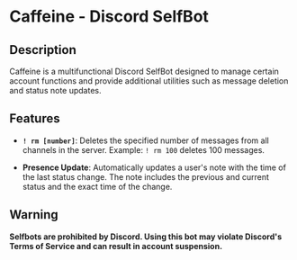 # Caffeine - Discord SelfBot

## Description
Caffeine is a multifunctional Discord SelfBot designed to manage certain account functions and provide additional utilities such as message deletion and status note updates.

## Features

- **`! rm [number]`**: Deletes the specified number of messages from all channels in the server. Example: `! rm 100` deletes 100 messages.

- **Presence Update**: Automatically updates a user's note with the time of the last status change. The note includes the previous and current status and the exact time of the change.

## Warning
**Selfbots are prohibited by Discord. Using this bot may violate Discord's Terms of Service and can result in account suspension.**


